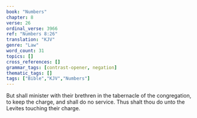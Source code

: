 ```yaml
---
book: "Numbers"
chapter: 8
verse: 26
ordinal_verse: 3966
ref: "Numbers 8:26"
translation: "KJV"
genre: "Law"
word_count: 31
topics: []
cross_references: []
grammar_tags: [contrast-opener, negation]
thematic_tags: []
tags: ["Bible","KJV","Numbers"]
---
```

But shall minister with their brethren in the tabernacle of the congregation, to keep the charge, and shall do no service. Thus shalt thou do unto the Levites touching their charge.
